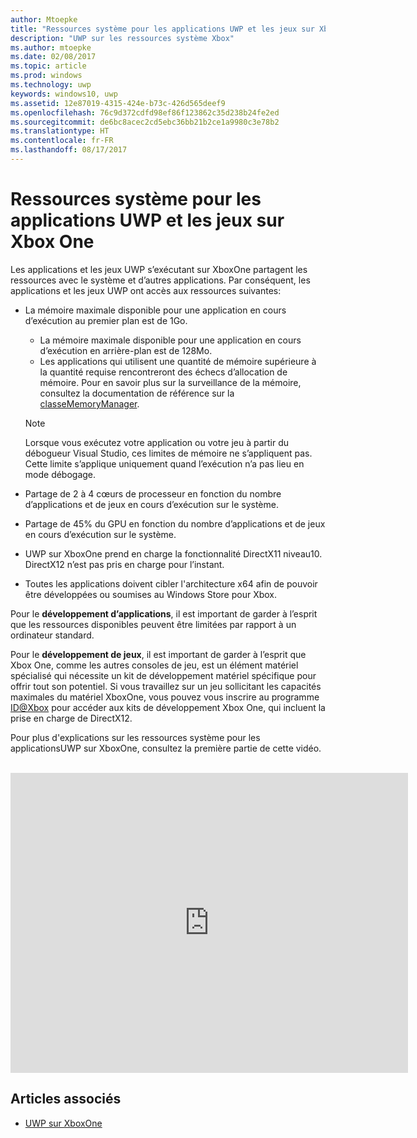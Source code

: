 ```yaml
---
author: Mtoepke
title: "Ressources système pour les applications UWP et les jeux sur XboxOne"
description: "UWP sur les ressources système Xbox"
ms.author: mtoepke
ms.date: 02/08/2017
ms.topic: article
ms.prod: windows
ms.technology: uwp
keywords: windows10, uwp
ms.assetid: 12e87019-4315-424e-b73c-426d565deef9
ms.openlocfilehash: 76c9d372cdfd98ef86f123862c35d238b24fe2ed
ms.sourcegitcommit: de6bc8acec2cd5ebc36bb21b2ce1a9980c3e78b2
ms.translationtype: HT
ms.contentlocale: fr-FR
ms.lasthandoff: 08/17/2017
---
```

# <a name="system-resources-for-uwp-apps-and-games-on-xbox-one"></a>Ressources système pour les applications UWP et les jeux sur Xbox One

Les applications et les jeux UWP s’exécutant sur XboxOne partagent les ressources avec le système et d’autres applications. Par conséquent, les applications et les jeux UWP ont accès aux ressources suivantes:

* La mémoire maximale disponible pour une application en cours d’exécution au premier plan est de 1Go.
    * La mémoire maximale disponible pour une application en cours d’exécution en arrière-plan est de 128Mo.
    * Les applications qui utilisent une quantité de mémoire supérieure à la quantité requise rencontreront des échecs d’allocation de mémoire. Pour en savoir plus sur la surveillance de la mémoire, consultez la documentation de référence sur la [classeMemoryManager](https://msdn.microsoft.com/library/windows/apps/windows.system.memorymanager.aspx).
    
    > [!NOTE]
    > Lorsque vous exécutez votre application ou votre jeu à partir du débogueur Visual Studio, ces limites de mémoire ne s’appliquent pas. Cette limite s’applique uniquement quand l’exécution n’a pas lieu en mode débogage.

* Partage de 2 à 4 cœurs de processeur en fonction du nombre d’applications et de jeux en cours d’exécution sur le système.

* Partage de 45% du GPU en fonction du nombre d’applications et de jeux en cours d’exécution sur le système.

* UWP sur XboxOne prend en charge la fonctionnalité DirectX11 niveau10. DirectX12 n’est pas pris en charge pour l’instant.

* Toutes les applications doivent cibler l'architecture x64 afin de pouvoir être développées ou soumises au Windows Store pour Xbox.  

Pour le **développement d’applications**, il est important de garder à l’esprit que les ressources disponibles peuvent être limitées par rapport à un ordinateur standard.

Pour le **développement de jeux**, il est important de garder à l’esprit que Xbox One, comme les autres consoles de jeu, est un élément matériel spécialisé qui nécessite un kit de développement matériel spécifique pour offrir tout son potentiel. Si vous travaillez sur un jeu sollicitant les capacités maximales du matériel XboxOne, vous pouvez vous inscrire au programme [ID@Xbox](http://www.xbox.com/Developers/id) pour accéder aux kits de développement Xbox One, qui incluent la prise en charge de DirectX12.


Pour plus d'explications sur les ressources système pour les applicationsUWP sur XboxOne, consultez la première partie de cette vidéo.
</br>
</br>
<iframe src="https://mva.microsoft.com/en-US/training-courses-embed/developing-xbox-one-applications-16860/Video-What-s-Unique--vk0fOPf9C_2006218965" width="636" height="480" allowFullScreen frameBorder="0"></iframe>

## <a name="see-also"></a>Articles associés
- [UWP sur XboxOne](index.md)
